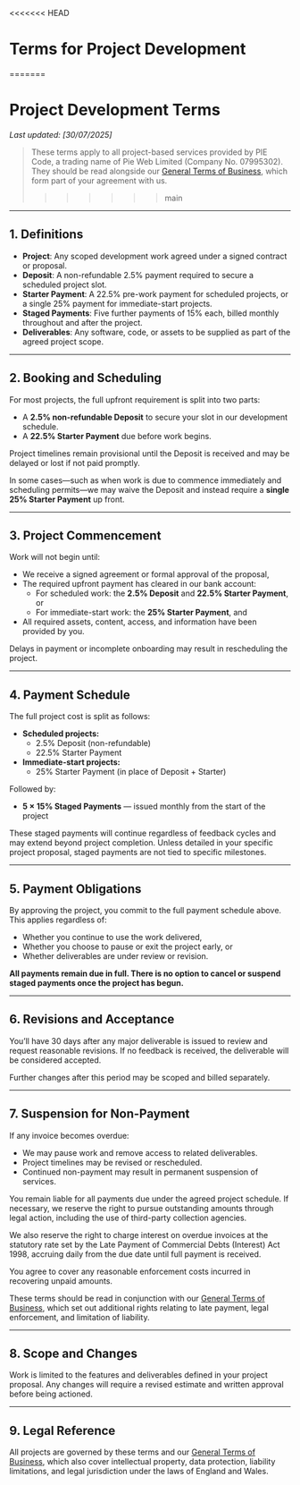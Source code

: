 <<<<<<< HEAD
# Terms for Project Development
=======
# Project Development Terms

_Last updated: [30/07/2025]_
> These terms apply to all project-based services provided by PIE Code, a trading name of Pie Web Limited (Company No. 07995302). They should be read alongside our [General Terms of Business](/general), which form part of your agreement with us.
>>>>>>> main

---

## 1. Definitions

- **Project**: Any scoped development work agreed under a signed contract or proposal.
- **Deposit**: A non-refundable 2.5% payment required to secure a scheduled project slot.
- **Starter Payment**: A 22.5% pre-work payment for scheduled projects, or a single 25% payment for immediate-start projects.
- **Staged Payments**: Five further payments of 15% each, billed monthly throughout and after the project.
- **Deliverables**: Any software, code, or assets to be supplied as part of the agreed project scope.

---

## 2. Booking and Scheduling

For most projects, the full upfront requirement is split into two parts:

- A **2.5% non-refundable Deposit** to secure your slot in our development schedule.
- A **22.5% Starter Payment** due before work begins.

Project timelines remain provisional until the Deposit is received and may be delayed or lost if not paid promptly.

In some cases—such as when work is due to commence immediately and scheduling permits—we may waive the Deposit and instead require a **single 25% Starter Payment** up front.

---

## 3. Project Commencement

Work will not begin until:

- We receive a signed agreement or formal approval of the proposal,
- The required upfront payment has cleared in our bank account:
  - For scheduled work: the **2.5% Deposit** and **22.5% Starter Payment**, or
  - For immediate-start work: the **25% Starter Payment**, and
- All required assets, content, access, and information have been provided by you.

Delays in payment or incomplete onboarding may result in rescheduling the project.

---

## 4. Payment Schedule

The full project cost is split as follows:

- **Scheduled projects:**
  - 2.5% Deposit (non-refundable)
  - 22.5% Starter Payment
- **Immediate-start projects:**
  - 25% Starter Payment (in place of Deposit + Starter)

Followed by:

- **5 × 15% Staged Payments** — issued monthly from the start of the project

These staged payments will continue regardless of feedback cycles and may extend beyond project completion. Unless detailed in your specific project proposal, staged payments are not tied to specific milestones.

---

## 5. Payment Obligations

By approving the project, you commit to the full payment schedule above. This applies regardless of:

- Whether you continue to use the work delivered,
- Whether you choose to pause or exit the project early, or
- Whether deliverables are under review or revision.

**All payments remain due in full. There is no option to cancel or suspend staged payments once the project has begun.**

---

## 6. Revisions and Acceptance

You’ll have 30 days after any major deliverable is issued to review and request reasonable revisions. If no feedback is received, the deliverable will be considered accepted.

Further changes after this period may be scoped and billed separately.

---

## 7. Suspension for Non-Payment

If any invoice becomes overdue:

- We may pause work and remove access to related deliverables.
- Project timelines may be revised or rescheduled.
- Continued non-payment may result in permanent suspension of services.

You remain liable for all payments due under the agreed project schedule. If necessary, we reserve the right to pursue outstanding amounts through legal action, including the use of third-party collection agencies.

We also reserve the right to charge interest on overdue invoices at the statutory rate set by the Late Payment of Commercial Debts (Interest) Act 1998, accruing daily from the due date until full payment is received.

You agree to cover any reasonable enforcement costs incurred in recovering unpaid amounts.

These terms should be read in conjunction with our [General Terms of Business](/general), which set out additional rights relating to late payment, legal enforcement, and limitation of liability.

---

## 8. Scope and Changes

Work is limited to the features and deliverables defined in your project proposal. Any changes will require a revised estimate and written approval before being actioned.

---

## 9. Legal Reference

All projects are governed by these terms and our [General Terms of Business](/general), which also cover intellectual property, data protection, liability limitations, and legal jurisdiction under the laws of England and Wales.
